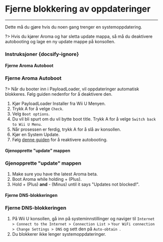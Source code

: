 # Fjerne blokkering av oppdateringer
---
Dette må du gjøre hvis du noen gang trenger en systemoppdatering.

?> Hvis du kjører Aroma og har sletta update mappa, så må du deaktivere autobooting og lage en ny update mappe på konsollen.

### Instruksjoner {docsify-ignore}

<!-- tabs:start -->

#### **Fjerne Aroma Autoboot**

### Fjerne Aroma Autoboot

?> Når du booter inn i PayloadLoader, vil oppdateringer automatisk blokkeres. Følg guiden nedenfor for å deaktivere den.

1. Kjør PayloadLoader Installer fra Wii U Menyen.
1. Trykk A for å velge `Check`.
1. Velg `Boot options`.
1. Du vil bli spurt om du vil bytte boot title. Trykk A for å velge `Switch back to Wii U Menu`.
1. Når prosessen er ferdig, trykk A for å slå av konsollen.
1. Kjør en System Update.
1. Følg [denne guiden](../docs/user-guide/aroma/autoboot) for å reaktivere autobooting.

#### **Gjenopprette "update" mappen**

### Gjenopprette "update" mappen

1. Make sure you have the latest Aroma beta.
1. Boot Aroma while holding + (Plus).
1. Hold + (Plus) **and** - (Minus) until it says "Updates not blocked!".

#### **Fjerne DNS-blokkeringen**

### Fjerne DNS-blokkeringen

1. På Wii U konsollen, gå inn på systeminnstillinger og naviger til `Internet > Connect to the Internet > Connection List >` `Your WiFi connection > Change Settings > DNS` og sett den på `Auto-obtain `.
1. Du blokkerer ikke lenger systemoppdateringer.

<!-- tabs:end -->
